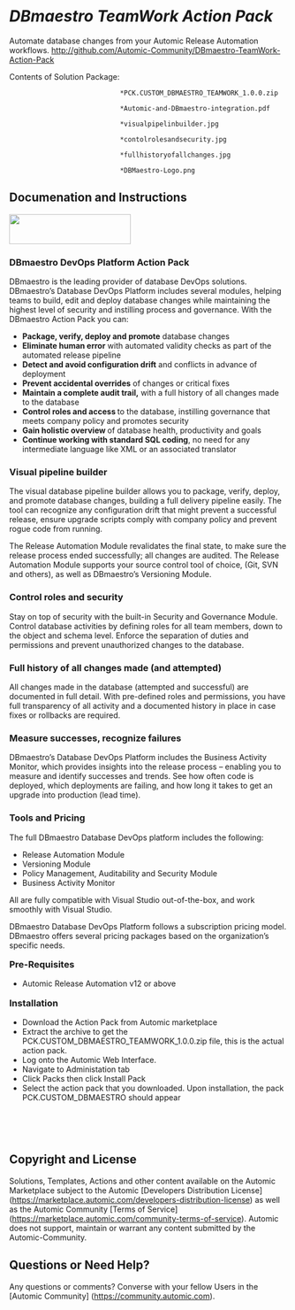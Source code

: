 *DBmaestro TeamWork Action Pack*
=============


Automate database changes from your Automic Release Automation workflows.
http://github.com/Automic-Community/DBmaestro-TeamWork-Action-Pack

<!-- List of attached files -->
Contents of Solution Package:

						
								*PCK.CUSTOM_DBMAESTRO_TEAMWORK_1.0.0.zip
								
								*Automic-and-DBmaestro-integration.pdf
								
								*visualpipelinbuilder.jpg
								
								*contolrolesandsecurity.jpg
								
								*fullhistoryofallchanges.jpg
								
								*DBMaestro-Logo.png
								
						


Documenation and Instructions
---

<p><img src="https://448bb31d92917ba3390f-4a8f48d20b0d8c78b979208d38d37653.ssl.cf1.rackcdn.com/795/screenshots/DBMaestro-Logo.png" alt="" width="220" height="54" /></p>
<h3>DBmaestro DevOps Platform Action Pack</h3>
<p><span>DBmaestro is the leading provider of database DevOps solutions. DBmaestro&rsquo;s Database DevOps Platform includes several modules, helping teams to build, edit and deploy database changes while maintaining the highest level of security and instilling process and governance. With the DBmaestro Action Pack you can: &nbsp;</span></p>
<ul>
<li><strong><span>Package, verify, deploy and promote</span></strong><span> database changes</span></li>
<li><strong><span>Eliminate human error</span></strong><span> with automated validity checks as part of the automated release pipeline</span></li>
<li><strong><span>Detect and avoid configuration drift</span></strong><span> and conflicts in advance of deployment</span></li>
<li><strong><span>Prevent accidental overrides</span></strong><span> of changes or critical fixes </span></li>
<li><strong><span>Maintain a complete audit trail,</span></strong><span> with a full history of all changes made to the database</span></li>
<li><strong><span>Control roles and access </span></strong><span>to the database, instilling governance that meets company policy and promotes security</span></li>
<li><strong><span>Gain holistic overview </span></strong><span>of database health, productivity and </span>goals</li>
<li><strong><span>Continue working with standard SQL coding</span></strong><span>, no need for any intermediate language like XML or an associated translator</span></li>
</ul>
<h3><strong>Visual pipeline builder</strong></h3>
<p><span>The visual database pipeline builder allows you to package, verify, deploy, and promote database changes, building a full delivery pipeline easily. The tool can recognize any configuration drift that might prevent a successful release, ensure upgrade scripts comply with company policy and prevent rogue code from running.</span></p>
<p><span>The Release Automation Module revalidates the final state, to make sure the release process ended successfully; all changes are audited. The Release Automation Module supports your source control tool of choice, (Git, SVN and others), as well as DBmaestro&rsquo;s Versioning Module.</span></p>
<h3><strong>Control roles and security</strong></h3>
<p><span>Stay on top of security with the built-in Security and Governance Module. Control database activities by defining roles for all team members, down to the object and schema level. Enforce the separation of duties and permissions and prevent unauthorized changes to the database. </span></p>
<h3><strong>Full history of all changes made (and attempted)</strong></h3>
<p><span>All changes made in the database (attempted and successful) are documented in full detail. With pre-defined roles and permissions, you have full transparency of all activity and a documented history in place in case fixes or rollbacks are required.</span></p>
<h3><strong>Measure successes, recognize failures</strong></h3>
<p><span>DBmaestro&rsquo;s Database DevOps Platform includes the Business Activity Monitor, which provides insights into the release process &ndash; enabling you to measure and identify successes and trends. See how often code is deployed, which deployments are failing, and how long it takes to get an upgrade into production (lead time).</span></p>
<h3><span>Tools and Pricing</span></h3>
<p><span>The full DBmaestro Database DevOps platform includes the following:</span></p>
<ul style="list-style-type: disc;">
<li><span>Release Automation Module</span></li>
<li><span>Versioning Module</span></li>
<li><span>Policy Management, Auditability and Security Module</span></li>
<li><span>Business Activity Monitor</span></li>
</ul>
<p><span>All are fully compatible with Visual Studio out-of-the-box, and work smoothly with Visual Studio.</span></p>
<p><span>DBmaestro Database DevOps Platform follows a subscription pricing model. DBmaestro offers several pricing packages based on the organization&rsquo;s specific needs.</span></p>
<h3 style="-en-paragraph: true; margin-top: 1em; margin-bottom: 1em;"><span>Pre-Requisites</span></h3>
<ul>
<li>Automic Release Automation v12 or above</li>
</ul>
<h3 style="-en-paragraph: true; margin-top: 1em; margin-bottom: 1em;"><span>Installation</span></h3>
<ul>
<li>Download the Action Pack from Automic marketplace</li>
<li>Extract the archive to get the PCK.CUSTOM_DBMAESTRO_TEAMWORK_1.0.0.zip file, this is the actual action pack.</li>
<li>Log onto the Automic Web Interface.</li>
<li>Navigate to Administation tab</li>
<li>Click Packs then click Install Pack</li>
<li>Select the action pack that you downloaded. Upon installation, the pack PCK.CUSTOM_DBMAESTRO should appear</li>
</ul>
<p><span>&nbsp;</span></p>
<p>&nbsp;</p>

Copyright and License
---

Solutions, Templates, Actions and other content available on the Automic Marketplace subject to the Automic [Developers Distribution License] (https://marketplace.automic.com/developers-distribution-license) as well as the Automic Community [Terms of Service] (https://marketplace.automic.com/community-terms-of-service).
Automic does not support, maintain or warrant any content submitted by the Automic-Community.



Questions or Need Help? 
---
Any questions or comments? Converse with your fellow Users in the [Automic Community] (https://community.automic.com).